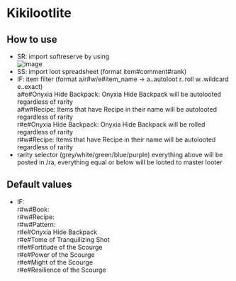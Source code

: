 # Kikilootlite
 
## How to use
- SR: import softreserve by using  
![image](https://github.com/KikidoraFear/Kikiloot/assets/154637862/bf0130b1-cc97-403a-9464-e6b1929929c8)
- SS: import loot spreadsheet (format item#comment#rank)
- IF: item filter (format a/r#w/e#item_name -> a..autoloot r..roll w..wildcard e..exact)  
  a#e#Onyxia Hide Backpack: Onyxia Hide Backpack will be autolooted regardless of rarity  
  a#w#Recipe: Items that have Recipe in their name will be autolooted regardless of rarity  
  r#e#Onyxia Hide Backpack: Onyxia Hide Backpack will be rolled regardless of rarity  
  r#w#Recipe: Items that have Recipe in their name will be autolooted regardless of rarity
- rarity selector (grey/white/green/blue/purple)
  everything above will be posted in /ra, everything equal or below will be looted to master looter

## Default values
- IF:  
  r#w#Book:  
  r#w#Recipe:  
  r#w#Pattern:  
  r#e#Onyxia Hide Backpack  
  r#e#Tome of Tranquilizing Shot  
  r#e#Fortitude of the Scourge  
  r#e#Power of the Scourge  
  r#e#Might of the Scourge  
  r#e#Resilience of the Scourge  
